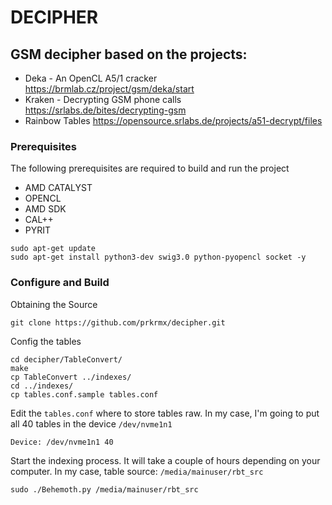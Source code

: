 # DECIPHER
## GSM decipher based on the projects:
  - Deka - An OpenCL A5/1 cracker https://brmlab.cz/project/gsm/deka/start
  - Kraken - Decrypting GSM phone calls https://srlabs.de/bites/decrypting-gsm
  - Rainbow Tables https://opensource.srlabs.de/projects/a51-decrypt/files

### Prerequisites
The following prerequisites are required to build and run the project
- AMD CATALYST
- OPENCL
- AMD SDK
- CAL++
- PYRIT
```
sudo apt-get update
sudo apt-get install python3-dev swig3.0 python-pyopencl socket -y
```
### Configure and Build
Obtaining the Source
```
git clone https://github.com/prkrmx/decipher.git
```
Config the tables
```
cd decipher/TableConvert/
make
cp TableConvert ../indexes/ 
cd ../indexes/
cp tables.conf.sample tables.conf
```
Edit the `tables.conf` where to store tables raw. In my case, I'm going to put all 40 tables in the device `/dev/nvme1n1`
```
Device: /dev/nvme1n1 40
```
Start the indexing process. It will take a couple of hours depending on your computer. 
In my case, table source: `/media/mainuser/rbt_src`
```
sudo ./Behemoth.py /media/mainuser/rbt_src
```
